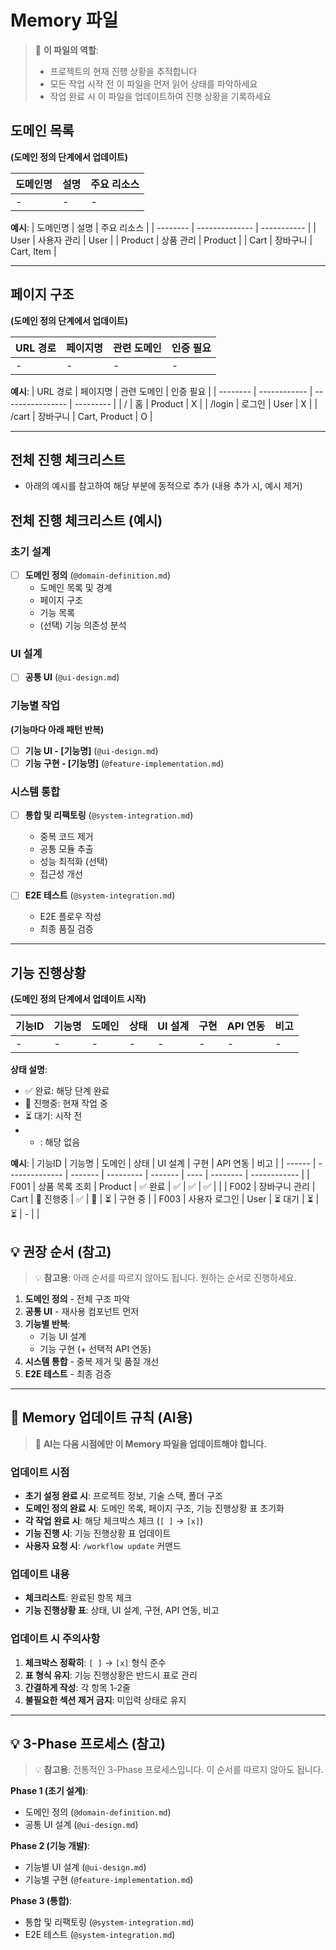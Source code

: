 # Memory 파일

> 📌 **이 파일의 역할**:
>
> - 프로젝트의 현재 진행 상황을 추적합니다
> - 모든 작업 시작 전 이 파일을 먼저 읽어 상태를 파악하세요
> - 작업 완료 시 이 파일을 업데이트하여 진행 상황을 기록하세요

## 도메인 목록

**(도메인 정의 단계에서 업데이트)**

| 도메인명 | 설명 | 주요 리소스 |
| -------- | ---- | ----------- |
| -        | -    | -           |

**예시**:
| 도메인명 | 설명 | 주요 리소스 |
| -------- | -------------- | ----------- |
| User | 사용자 관리 | User |
| Product | 상품 관리 | Product |
| Cart | 장바구니 | Cart, Item |

---

## 페이지 구조

**(도메인 정의 단계에서 업데이트)**

| URL 경로 | 페이지명 | 관련 도메인 | 인증 필요 |
| -------- | -------- | ----------- | --------- |
| -        | -        | -           | -         |

**예시**:
| URL 경로 | 페이지명 | 관련 도메인 | 인증 필요 |
| -------- | ------------ | ---------------- | --------- |
| / | 홈 | Product | X |
| /login | 로그인 | User | X |
| /cart | 장바구니 | Cart, Product | O |

---

## 전체 진행 체크리스트

- 아래의 예시를 참고하여 해당 부분에 동적으로 추가 (내용 추가 시, 예시 제거)

## 전체 진행 체크리스트 (예시)

### 초기 설계

- [ ] **도메인 정의** (`@domain-definition.md`)
  - 도메인 목록 및 경계
  - 페이지 구조
  - 기능 목록
  - (선택) 기능 의존성 분석

### UI 설계

- [ ] **공통 UI** (`@ui-design.md`)

### 기능별 작업

**(기능마다 아래 패턴 반복)**

- [ ] **기능 UI - [기능명]** (`@ui-design.md`)
- [ ] **기능 구현 - [기능명]** (`@feature-implementation.md`)

### 시스템 통합

- [ ] **통합 및 리팩토링** (`@system-integration.md`)

  - 중복 코드 제거
  - 공통 모듈 추출
  - 성능 최적화 (선택)
  - 접근성 개선

- [ ] **E2E 테스트** (`@system-integration.md`)
  - E2E 플로우 작성
  - 최종 품질 검증

---

## 기능 진행상황

**(도메인 정의 단계에서 업데이트 시작)**

| 기능ID | 기능명 | 도메인 | 상태 | UI 설계 | 구현 | API 연동 | 비고 |
| ------ | ------ | ------ | ---- | ------- | ---- | -------- | ---- |
| -      | -      | -      | -    | -       | -    | -        | -    |

**상태 설명**:

- ✅ 완료: 해당 단계 완료
- 🔄 진행중: 현재 작업 중
- ⏳ 대기: 시작 전
- - : 해당 없음

**예시**:
| 기능ID | 기능명 | 도메인 | 상태 | UI 설계 | 구현 | API 연동 | 비고 |
| ------ | -------------- | ------- | --------- | ------- | ---- | -------- | ------------ |
| F001 | 상품 목록 조회 | Product | ✅ 완료 | ✅ | ✅ | ✅ | |
| F002 | 장바구니 관리 | Cart | 🔄 진행중 | ✅ | 🔄 | ⏳ | 구현 중 |
| F003 | 사용자 로그인 | User | ⏳ 대기 | ⏳ | ⏳ | - | |

## 💡 권장 순서 (참고)

> 💡 **참고용**: 아래 순서를 따르지 않아도 됩니다. 원하는 순서로 진행하세요.

1. **도메인 정의** - 전체 구조 파악
2. **공통 UI** - 재사용 컴포넌트 먼저
3. **기능별 반복**:
   - 기능 UI 설계
   - 기능 구현 (+ 선택적 API 연동)
4. **시스템 통합** - 중복 제거 및 품질 개선
5. **E2E 테스트** - 최종 검증

---

## 🤖 Memory 업데이트 규칙 (AI용)

> 📌 **AI는 다음 시점에만 이 Memory 파일을 업데이트해야 합니다.**

### 업데이트 시점

- **초기 설정 완료 시**: 프로젝트 정보, 기술 스택, 폴더 구조
- **도메인 정의 완료 시**: 도메인 목록, 페이지 구조, 기능 진행상황 표 초기화
- **각 작업 완료 시**: 해당 체크박스 체크 (`[ ]` → `[x]`)
- **기능 진행 시**: 기능 진행상황 표 업데이트
- **사용자 요청 시**: `/workflow update` 커맨드

### 업데이트 내용

- **체크리스트**: 완료된 항목 체크
- **기능 진행상황 표**: 상태, UI 설계, 구현, API 연동, 비고

### 업데이트 시 주의사항

1. **체크박스 정확히**: `[ ]` → `[x]` 형식 준수
2. **표 형식 유지**: 기능 진행상황은 반드시 표로 관리
3. **간결하게 작성**: 각 항목 1-2줄
4. **불필요한 섹션 제거 금지**: 미입력 상태로 유지

---

## 💡 3-Phase 프로세스 (참고)

> 💡 **참고용**: 전통적인 3-Phase 프로세스입니다. 이 순서를 따르지 않아도 됩니다.

**Phase 1 (초기 설계)**:

- 도메인 정의 (`@domain-definition.md`)
- 공통 UI 설계 (`@ui-design.md`)

**Phase 2 (기능 개발)**:

- 기능별 UI 설계 (`@ui-design.md`)
- 기능별 구현 (`@feature-implementation.md`)

**Phase 3 (통합)**:

- 통합 및 리팩토링 (`@system-integration.md`)
- E2E 테스트 (`@system-integration.md`)
